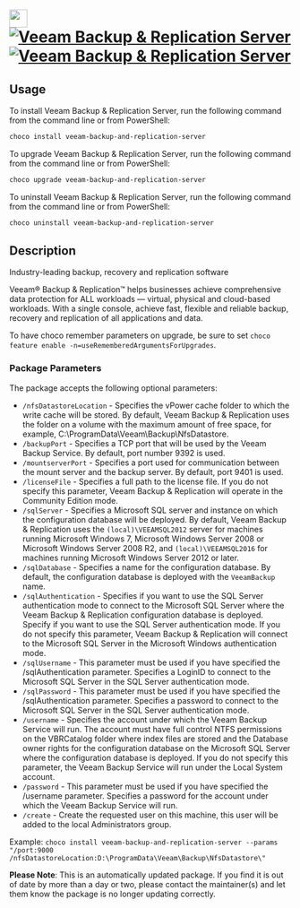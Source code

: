 ﻿# <img src="https://cdn.jsdelivr.net/gh/mkevenaar/chocolatey-packages@3b43537c8f99e1ea08563dbe1587c158c4f52e3c/icons/veeam-backup-and-replication-server.png" width="32" height="32"/> [![Veeam Backup & Replication Server](https://img.shields.io/chocolatey/v/veeam-backup-and-replication-server.svg?label=Veeam+Backup+%26+Replication+Server)](https://chocolatey.org/packages/veeam-backup-and-replication-server) [![Veeam Backup & Replication Server](https://img.shields.io/chocolatey/dt/veeam-backup-and-replication-server.svg)](https://chocolatey.org/packages/veeam-backup-and-replication-server)

## Usage
To install Veeam Backup & Replication Server, run the following command from the command line or from PowerShell:
```powershell
choco install veeam-backup-and-replication-server
```

To upgrade Veeam Backup & Replication Server, run the following command from the command line or from PowerShell:
```powershell
choco upgrade veeam-backup-and-replication-server
```

To uninstall Veeam Backup & Replication Server, run the following command from the command line or from PowerShell:
```powershell
choco uninstall veeam-backup-and-replication-server
```

## Description
Industry-leading backup, recovery and replication software

Veeam® Backup & Replication™ helps businesses achieve comprehensive data protection for ALL workloads — virtual, physical and cloud-based workloads. With a single console, achieve fast, flexible and reliable backup, recovery and replication of all applications and data.

To have choco remember parameters on upgrade, be sure to set `choco feature enable -n=useRememberedArgumentsForUpgrades`.

### Package Parameters
The package accepts the following optional parameters:

* `/nfsDatastoreLocation` - Specifies the vPower cache folder to which the write cache will be stored. By default, Veeam Backup & Replication uses the folder on a volume with the maximum amount of free space, for example, C:\ProgramData\Veeam\Backup\NfsDatastore\.
* `/backupPort` - Specifies a TCP port that will be used by the Veeam Backup Service. By default, port number 9392 is used.
* `/mountserverPort` - Specifies a port used for communication between the mount server and the backup server. By default, port 9401 is used.
* `/licenseFile` - Specifies a full path to the license file. If you do not specify this parameter, Veeam Backup & Replication will operate in the Community Edition mode.
* `/sqlServer` - Specifies a Microsoft SQL server and instance on which the configuration database will be deployed. By default, Veeam Backup & Replication uses the `(local)\VEEAMSQL2012` server for machines running Microsoft Windows 7, Microsoft Windows Server 2008 or Microsoft Windows Server 2008 R2, and `(local)\VEEAMSQL2016` for machines running Microsoft Windows Server 2012 or later.
* `/sqlDatabase` - Specifies a name for the configuration database. By default, the configuration database is deployed with the `VeeamBackup` name.
* `/sqlAuthentication` - Specifies if you want to use the SQL Server authentication mode to connect to the Microsoft SQL Server where the Veeam Backup & Replication configuration database is deployed. Specify if you want to use the SQL Server authentication mode. If you do not specify this parameter, Veeam Backup & Replication will connect to the Microsoft SQL Server in the Microsoft Windows authentication mode.
* `/sqlUsername` - This parameter must be used if you have specified the /sqlAuthentication parameter. Specifies a LoginID to connect to the Microsoft SQL Server in the SQL Server authentication mode.
* `/sqlPassword` - This parameter must be used if you have specified the /sqlAuthentication parameter. Specifies a password to connect to the Microsoft SQL Server in the SQL Server authentication mode.
* `/username` - Specifies the account under which the Veeam Backup Service will run. The account must have full control NTFS permissions on the VBRCatalog folder where index files are stored and the Database owner rights for the configuration database on the Microsoft SQL Server where the configuration database is deployed. If you do not specify this parameter, the Veeam Backup Service will run under the Local System account.
* `/password` - This parameter must be used if you have specified the /username parameter. Specifies a password for the account under which the Veeam Backup Service will run.
* `/create` - Create the requested user on this machine, this user will be added to the local Administrators group.

Example: `choco install veeam-backup-and-replication-server --params "/port:9000 /nfsDatastoreLocation:D:\ProgramData\Veeam\Backup\NfsDatastore\"`

**Please Note**: This is an automatically updated package. If you find it is
out of date by more than a day or two, please contact the maintainer(s) and
let them know the package is no longer updating correctly.

